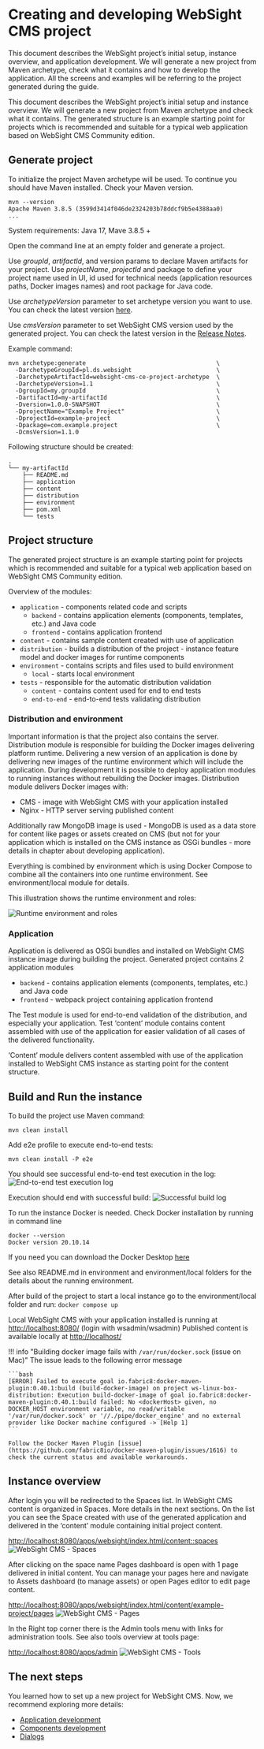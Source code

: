 # Creating and developing WebSight CMS project

This document describes the WebSight project’s initial setup, instance overview, and application development. We will generate a new project from Maven archetype, check what it contains and how to develop the application. All the screens and examples will be referring to the project generated during the guide.

This document describes the WebSight project’s initial setup and instance overview. We will generate a new project from Maven archetype and check what it contains. The generated structure is an example starting point for projects which is recommended and suitable for a typical web application based on WebSight CMS Community edition.

## Generate project

To initialize the project Maven archetype will be used. To continue you should have Maven installed. Check your Maven version. 

``` script
mvn --version
Apache Maven 3.8.5 (3599d3414f046de2324203b78ddcf9b5e4388aa0)
...
```

System requirements: Java 17, Mave 3.8.5 +

Open the command line at an empty folder and generate a project.

Use _groupId_, _artifactId_, and version params to declare Maven artifacts for your project.
Use _projectName_, _projectId_ and package to define your project name used in UI, id used for technical needs (application resources paths, Docker images names) and root package for Java code.

Use _archetypeVersion_ parameter to set archetype version you want to use.
You can check the latest version [here](https://search.maven.org/search?q=g:pl.ds.websight%20a:websight-cms-ce-project-archetype).

Use _cmsVersion_ parameter to set WebSight CMS version used by the generated project.
You can check the latest version in the [Release Notes](../../release-notes).

Example command:
``` script
mvn archetype:generate                                     \
  -DarchetypeGroupId=pl.ds.websight                        \
  -DarchetypeArtifactId=websight-cms-ce-project-archetype  \
  -DarchetypeVersion=1.1                                   \
  -DgroupId=my.groupId                                     \
  -DartifactId=my-artifactId                               \
  -Dversion=1.0.0-SNAPSHOT                                 \
  -DprojectName="Example Project"                          \
  -DprojectId=example-project                              \
  -Dpackage=com.example.project                            \
  -DcmsVersion=1.1.0
```

Following structure should be created:
```
.
└── my-artifactId
    ├── README.md
    ├── application
    ├── content
    ├── distribution
    ├── environment
    ├── pom.xml
    └── tests
```

## Project structure
The generated project structure is an example starting point for projects which is recommended and suitable for a typical web application based on WebSight CMS Community edition.

Overview of the modules:

- `application` - components related code and scripts
    - `backend` - contains application elements (components, templates, etc.) and Java code
    - `frontend` - contains application frontend
- `content` - contains sample content created with use of application
- `distribution` - builds a distribution of the project - instance feature model and docker images for runtime components
- `environment` - contains scripts and files used to build environment
    - `local` - starts local environment
- `tests` - responsible for the automatic distribution validation
    - `content` - contains content used for end to end tests
    - `end-to-end` - end-to-end tests validating distribution

### Distribution and environment

Important information is that the project also contains the server. Distribution module is responsible for building the Docker images delivering platform runtime. 
Delivering a new version of an application is done by delivering new images of the runtime environment which will include the application. 
During development it is possible to deploy application modules to running instances without rebuilding the Docker images. 
Distribution module delivers Docker images with:

- CMS - image with WebSight CMS with your application installed
- Nginx - HTTP server serving published content

Additionally raw MongoDB image is used - MongoDB is used as a data store for content like pages or assets created on CMS (but not for your application which is installed on the CMS instance as OSGi bundles - more details in chapter about developing application).

Everything is combined by environment which is using Docker Compose to combine all the containers into one runtime environment. See environment/local module for details.

This illustration shows the runtime environment and roles:

![Runtime environment and roles](diagrams/generated/runtime-docker-compose.png)

### Application

Application is delivered as OSGi bundles and installed on WebSight CMS instance image during building the project.
Generated project contains 2 application modules

- `backend` - contains application elements (components, templates, etc.) and Java code
- `frontend` - webpack project containing application frontend

The Test module is used for end-to-end validation of the distribution, and especially your application. Test ‘content’ module contains content assembled with use of the application for easier validation of all cases of the delivered functionality.

‘Content’ module delivers content assembled with use of the application installed to WebSight CMS instance as starting point for the content structure.

## Build and Run the instance

To build the project use Maven command:

``` script
mvn clean install
```

Add e2e profile to execute end-to-end tests:

``` script
mvn clean install -P e2e
``` 

You should see successful end-to-end test execution in the log:
![End-to-end test execution log](img02.png)

Execution should end with successful build:
![Successful build log](img03.png)

To run the instance Docker is needed. 
Check Docker installation by running in command line

``` script
docker --version
Docker version 20.10.14
```

If you need you can download the Docker Desktop [here](https://www.docker.com/)

See also README.md in environment and environment/local folders for the details about the running environment.

After build of the project to start a local instance go to the environment/local folder and run:
```docker compose up```

Local WebSight CMS with your application installed is running at [http://localhost:8080/](http://localhost:8080/) (login with wsadmin/wsadmin)
Published content is available locally at [http://localhost/](http://localhost)

!!! info "Building docker image fails with `/var/run/docker.sock` (issue on Mac)"
    The issue leads to the following error message

    ```bash
    [ERROR] Failed to execute goal io.fabric8:docker-maven-plugin:0.40.1:build (build-docker-image) on project ws-linux-box-distribution: Execution build-docker-image of goal io.fabric8:docker-maven-plugin:0.40.1:build failed: No <dockerHost> given, no DOCKER_HOST environment variable, no read/writable '/var/run/docker.sock' or '//./pipe/docker_engine' and no external provider like Docker machine configured -> [Help 1]
    ```

    Follow the Docker Maven Plugin [issue](https://github.com/fabric8io/docker-maven-plugin/issues/1616) to check the current status and available workarounds.

## Instance overview

After login you will be redirected to the Spaces list. In WebSight CMS content is organized in Spaces. More details in the next sections.
On the list you can see the Space created with use of the generated application and delivered in the ‘content’ module containing initial project content. 

[http://localhost:8080/apps/websight/index.html/content::spaces](http://localhost:8080/apps/websight/index.html/content::spaces )
![WebSight CMS - Spaces](img04.png)

After clicking on the space name Pages dashboard is open with 1 page delivered in initial content. You can manage your pages here and navigate to Assets dashboard (to manage assets) or open Pages editor to edit page content.

[http://localhost:8080/apps/websight/index.html/content/example-project/pages](http://localhost:8080/apps/websight/index.html/content/example-project/pages)
![WebSight CMS - Pages](img05.png)

In the Right top corner there is the Admin tools menu with links for administration tools. See also tools overview at tools page:

[http://localhost:8080/apps/admin](http://localhost:8080/apps/admin)
![WebSight CMS - Tools](img06.png)

## The next steps

You learned how to set up a new project for WebSight CMS. Now, we recommend exploring more details:

- [Application development](../development/) 
- [Components development](../development/components/)
- [Dialogs](../development/dialogs/)